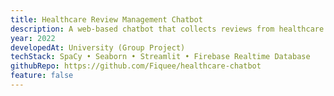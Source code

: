 ```yaml
---
title: Healthcare Review Management Chatbot
description: A web-based chatbot that collects reviews from healthcare patients and automatically performs text classification and sentiment analysis for review management.
year: 2022
developedAt: University (Group Project)
techStack: SpaCy • Seaborn • Streamlit • Firebase Realtime Database
githubRepo: https://github.com/Fiquee/healthcare-chatbot
feature: false
---
```

